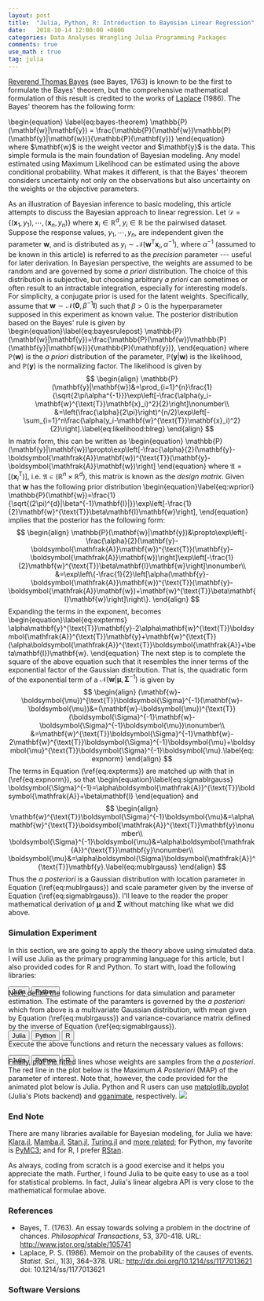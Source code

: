 ```yaml
---
layout: post
title:  "Julia, Python, R: Introduction to Bayesian Linear Regression"
date:   2018-10-14 12:00:00 +0800
categories: Data Analyses Wrangling Julia Programming Packages
comments: true
use_math : true
tag: julia
---
```

<a href="https://en.wikipedia.org/wiki/Thomas_Bayes" target="_blank">Reverend Thomas Bayes</a> (see Bayes, 1763) is known to be the first to formulate the Bayes' theorem, but the comprehensive mathematical formulation of this result is credited to the works of <a href="https://en.wikipedia.org/wiki/Pierre-Simon_Laplace" target="_blank">Laplace</a> (1986). The Bayes' theorem has the following form:
<div class="math">
\begin{equation}
\label{eq:bayes-theorem}
\mathbb{P}(\mathbf{w}|\mathbf{y}) = \frac{\mathbb{P}(\mathbf{w})\mathbb{P}(\mathbf{y}|\mathbf{w})}{\mathbb{P}(\mathbf{y})}
\end{equation}
</div>
where $\mathbf{w}$ is the weight vector and $\mathbf{y}$ is the data. This simple formula is the main foundation of Bayesian modeling. Any model estimated using Maximum Likelihood can be estimated using the above conditional probability. What makes it different, is that the Bayes' theorem considers uncertainty not only on the observations but also uncertainty on the weights or the objective parameters. 

As an illustration of Bayesian inference to basic modeling, this article attempts to discuss the Bayesian approach to linear regression. Let ${\mathscr{D}=\{(\mathbf{x}_1,y_1),\cdots,(\mathbf{x}_n,y_n)\}}$ where $\mathbf{x}_i\in\mathbb{R}^{d}, y_i\in \mathbb{R}$ be the pairwised dataset. Suppose the response values, $y_1,\cdots,y_n$, are independent given the parameter $\mathbf{w}$, and is distributed as $y_i\sim\mathcal{N}(\mathbf{w}^{\text{T}}\mathbf{x}_i,\alpha^{-1})$, where $\alpha^{-1}$ (assumed to be known in this article) is referred to as the <i>precision</i> parameter --- useful for later derivation. In Bayesian perspective, the weights are assumed to be random and are governed by some <i>a priori</i> distribution. The choice of this distribution is subjective, but choosing arbitrary <i>a priori</i> can sometimes or often result to an intractable integration, especially for interesting models. For simplicity, a conjugate prior is used for the latent weights. Specifically, assume that ${\mathbf{w}\sim\mathcal{N}(\mathbf{0},\beta^{-1}\mathbf{I})}$ such that $\beta>0$ is the hyperparameter supposed in this experiment as known value. The posterior distribution based on the Bayes' rule is given by
\begin{equation}\label{eq:bayesrulepost}
	\mathbb{P}(\mathbf{w}|\mathbf{y})=\frac{\mathbb{P}(\mathbf{w})\mathbb{P}(\mathbf{y}|\mathbf{w})}{\mathbb{P}(\mathbf{y})},
\end{equation}
where $\mathbb{P}(\mathbf{w})$ is the <i>a priori</i> distribution of the parameter, $\mathbb{P}(\mathbf{y}|\mathbf{w})$ is the likelihood, and $\mathbb{P}(\mathbf{y})$ is the normalizing factor. The likelihood is given by
$$
\begin{align}
    \mathbb{P}(\mathbf{y}|\mathbf{w})&=\prod_{i=1}^{n}\frac{1}{\sqrt{2\pi\alpha^{-1}}}\exp\left[-\frac{\alpha(y_i-\mathbf{w}^{\text{T}}\mathbf{x}_i)^2}{2}\right]\nonumber\\
    &=\left(\frac{\alpha}{2\pi}\right)^{n/2}\exp\left[-\sum_{i=1}^n\frac{\alpha(y_i-\mathbf{w}^{\text{T}}\mathbf{x}_i)^2}{2}\right].\label{eq:likelihood:blreg}
\end{align}
$$
In matrix form, this can be written as
\begin{equation}
    \mathbb{P}(\mathbf{y}|\mathbf{w})\propto\exp\left[-\frac{\alpha}{2}(\mathbf{y}-\boldsymbol{\mathfrak{A}}\mathbf{w})^{\text{T}}(\mathbf{y}-\boldsymbol{\mathfrak{A}}\mathbf{w})\right]
\end{equation}
where $\boldsymbol{\mathfrak{A}}=\left[(\mathbf{x}_i^{\text{T}})\right]$, i.e. $\boldsymbol{\mathfrak{A}}\in(\mathbb{R}^{n}\times\mathbb{R}^d)$, this matrix is known as the <i>design matrix</i>. Given that $\mathbf{w}$ has the following prior distribution
\begin{equation}\label{eq:wpriori}
    \mathbb{P}(\mathbf{w})=\frac{1}{\sqrt{(2\pi)^{d}|\beta^{-1}\mathbf{I}|}}\exp\left[-\frac{1}{2}\mathbf{w}^{\text{T}}\beta\mathbf{I}\mathbf{w}\right],
\end{equation}
implies that the posterior has the following form:
$$
\begin{align}
    \mathbb{P}(\mathbf{w}|\mathbf{y})&\propto\exp\left[-\frac{\alpha}{2}(\mathbf{y}-\boldsymbol{\mathfrak{A}}\mathbf{w})^{\text{T}}(\mathbf{y}-\boldsymbol{\mathfrak{A}}\mathbf{w})\right]\exp\left[-\frac{1}{2}\mathbf{w}^{\text{T}}\beta\mathbf{I}\mathbf{w}\right]\nonumber\\
&=\exp\left\{-\frac{1}{2}\left[\alpha(\mathbf{y}-\boldsymbol{\mathfrak{A}}\mathbf{w})^{\text{T}}(\mathbf{y}-\boldsymbol{\mathfrak{A}}\mathbf{w})+\mathbf{w}^{\text{T}}\beta\mathbf{I}\mathbf{w}\right]\right\}.
\end{align}
$$
Expanding the terms in the exponent, becomes
\begin{equation}\label{eq:expterms}
    \alpha\mathbf{y}^{\text{T}}\mathbf{y}-2\alpha\mathbf{w}^{\text{T}}\boldsymbol{\mathfrak{A}}^{\text{T}}\mathbf{y}+\mathbf{w}^{\text{T}}(\alpha\boldsymbol{\mathfrak{A}}^{\text{T}}\boldsymbol{\mathfrak{A}}+\beta\mathbf{I})\mathbf{w}.
\end{equation}
The next step is to complete the square of the above equation such that it resembles the inner terms of the exponential factor of the Gaussian distribution. That is, the quadratic form of the exponential term of a $\mathcal{N}(\mathbf{w}|\boldsymbol{\mu},\boldsymbol{\Sigma}^{-1})$ is given by
$$
\begin{align}
    (\mathbf{w}-\boldsymbol{\mu})^{\text{T}}\boldsymbol{\Sigma}^{-1}(\mathbf{w}-\boldsymbol{\mu})&=(\mathbf{w}-\boldsymbol{\mu})^{\text{T}}(\boldsymbol{\Sigma}^{-1}\mathbf{w}-\boldsymbol{\Sigma}^{-1}\boldsymbol{\mu})\nonumber\\
&=\mathbf{w}^{\text{T}}\boldsymbol{\Sigma}^{-1}\mathbf{w}-
2\mathbf{w}^{\text{T}}\boldsymbol{\Sigma}^{-1}\boldsymbol{\mu}+\boldsymbol{\mu}^{\text{T}}\boldsymbol{\Sigma}^{-1}\boldsymbol{\mu}.\label{eq:expnorm}
\end{align}
$$
The terms in Equation (\ref{eq:expterms}) are matched up with that in (\ref{eq:expnorm}), so that
\begin{equation}\label{eq:sigmablrgauss}
    \boldsymbol{\Sigma}^{-1}=\alpha\boldsymbol{\mathfrak{A}}^{\text{T}}\boldsymbol{\mathfrak{A}}+\beta\mathbf{I}
\end{equation}
and
$$
\begin{align}
    \mathbf{w}^{\text{T}}\boldsymbol{\Sigma}^{-1}\boldsymbol{\mu}&=\alpha\mathbf{w}^{\text{T}}\boldsymbol{\mathfrak{A}}^{\text{T}}\mathbf{y}\nonumber\\
    \boldsymbol{\Sigma}^{-1}\boldsymbol{\mu}&=\alpha\boldsymbol{\mathfrak{A}}^{\text{T}}\mathbf{y}\nonumber\\
    \boldsymbol{\mu}&=\alpha\boldsymbol{\Sigma}\boldsymbol{\mathfrak{A}}^{\text{T}}\mathbf{y}.\label{eq:mublrgauss}
\end{align}
$$
Thus the <i>a posteriori</i> is a Gaussian distribution with location parameter in Equation (\ref{eq:mublrgauss}) and scale parameter given by the inverse of Equation (\ref{eq:sigmablrgauss}). I'll leave to the reader the proper mathematical derivation of $\boldsymbol{\mu}$ and $\boldsymbol{\Sigma}$ without matching like what we did above. 
### Simulation Experiment
In this section, we are going to apply the theory above using simulated data. I will use Julia as the primary programming language for this article, but I also provided codes for R and Python. To start with, load the following libraries:
<div class="tab" style="margin-bottom: -16px;">
  <button class="tablinks" onclick="openCity(event, 'julia-1', 'tabcontent-1')">Julia</button>
  <button class="tablinks" onclick="openCity(event, 'python-1', 'tabcontent-1')">Python</button>
</div>

<div id="julia-1" class="tabcontent-1 first">
  <script src="https://gist.github.com/alstat/00ac3ea439baddddab166ca40902f4b0.js"></script>
</div>

<div id="python-1" class="tabcontent-1" style="display: none;">
  <script src="https://gist.github.com/alstat/e814d09d53a8c3cba1e27d7be4c46d02.js"></script>
</div>
Next, define the following functions for data simulation and parameter estimation. The estimate of the paramters is governed by the <i>a posteriori</i> which from above is a multivariate Gaussian distribution, with mean given by Equation (\ref{eq:mublrgauss}) and variance-covariance matrix defined by the inverse of Equation (\ref{eq:sigmablrgauss}).
<div class="tab" style="margin-bottom: -16px;">
  <button class="tablinks" onclick="openCity(event, 'julia-2', 'tabcontent-2')">Julia</button>
  <button class="tablinks" onclick="openCity(event, 'python-2', 'tabcontent-2')">Python</button>
  <button class="tablinks" onclick="openCity(event, 'r-2', 'tabcontent-2')">R</button>
</div>

<div id="julia-2" class="tabcontent-2 first">
  <script src="https://gist.github.com/alstat/df66b766a478aac49c45c2d792184534.js"></script>
</div>

<div id="python-2" class="tabcontent-2" style="display: none;">
  <script src="https://gist.github.com/alstat/42c43fe8cbf482e192da1283c0e7756c.js"></script>
</div>

<div id="r-2" class="tabcontent-2" style="display: none;">
  <script src="https://gist.github.com/alstat/a100a97eaf25659490a01121d1da8fa3.js"></script>
</div>

Execute the above functions and return the necessary values as follows:
<div class="tab" style="margin-bottom: -16px;">
  <button class="tablinks" onclick="openCity(event, 'julia-3', 'tabcontent-3')">Julia</button>
  <button class="tablinks" onclick="openCity(event, 'python-3', 'tabcontent-3')">Python</button>
  <button class="tablinks" onclick="openCity(event, 'r-3', 'tabcontent-3')">R</button>
</div>

<div id="julia-3" class="tabcontent-3 first">
  <script src="https://gist.github.com/alstat/0a60ea652e1caca60544cea239ccae4b.js"></script>
</div>

<div id="python-3" class="tabcontent-3" style="display: none;">
  <script src="https://gist.github.com/alstat/5dfa29ebb09275b961806f67e89e5530.js"></script>
</div>

<div id="r-3" class="tabcontent-3" style="display: none;">
  <script src="https://gist.github.com/alstat/5defe8880d40bdbf35ae36688bbcf98a.js"></script>
</div>
Finally, plot the fitted lines whose weights are samples from the <i>a posteriori</i>. The red line in the plot below is the Maximum <i>A Posteriori</i> (MAP) of the parameter of interest. Note that, however, the code provided for the animated plot below is Julia. Python and R users can use <a href="https://matplotlib.org/index.html" target="_blank">matplotlib.pyplot</a> (Julia's Plots backend) and <a href="https://github.com/thomasp85/gganimate" target="_blank">gganimate</a>, respectively.
<script src="https://gist.github.com/alstat/023ff855025d0da2fa50b7923b834fd8.js"></script>
<img src="http://drive.google.com/uc?export=view&id=1XhKHztWM4OpxL1t_KzPxeU1kd40czUvK">

### End Note
There are many libraries available for Bayesian modeling, for Julia we have: <a href="https://github.com/JuliaStats/Klara.jl" target="_blank">Klara.jl</a>, <a href="https://github.com/brian-j-smith/Mamba.jl" target="_blank">Mamba.jl</a>, <a href="https://github.com/goedman/Stan.jl" target="_blank">Stan.jl</a>, <a href="https://github.com/TuringLang/Turing.jl" target="_blank">Turing.jl</a> and <a href="https://juliaobserver.com/categories/Bayesian" target="_blank">more related</a>;
for Python, my favorite is <a href="https://docs.pymc.io/" target="_blank">PyMC3</a>; and for R, I prefer <a href="http://mc-stan.org/users/interfaces/rstan" target="_blank">RStan</a>.

As always, coding from scratch is a good exercise and it helps you appreciate the math. Further, I found Julia to be quite easy to use as a tool for statistical problems. In fact, Julia's linear algebra API is very close to the mathematical formulae above.

### References
* Bayes, T. (1763). An essay towards solving a problem in the doctrine of chances. *Philosophical Transactions*, 53, 370-418. URL: http://www.jstor.org/stable/105741
* Laplace, P. S. (1986). Memoir on the probability of the causes of events. *Statist. Sci.*, 1(3), 364–378. URL: http://dx.doi.org/10.1214/ss/1177013621 doi: 10.1214/ss/1177013621

### Software Versions
<script src="https://gist.github.com/alstat/53a54b8e96ec1f45883d1447efeab0ff.js"></script>